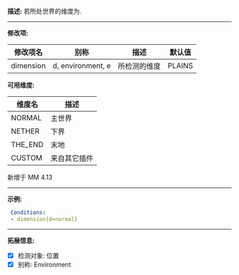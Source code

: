 **描述:** 若所处世界的维度为.

---

**修改项:**

| 修改项名  | 别称           | 描述                      | 默认值 |
| --------- | -------------- | ------------------------- | - |
| dimension | d, environment, e | 所检测的维度 | PLAINS |

**可用维度:**

| 维度名 | 描述 |
| - | - |
| NORMAL | 主世界 |
| NETHER | 下界|
| THE_END | 末地 |
| CUSTOM | 来自其它插件 |

新增于 MM 4.13

---

**示例:**

```yaml
 Conditions:
 - dimension{d=normal}
```

---

**拓展信息:**

- [x] 检测对象: 位置
- [x] 别称: Environment
